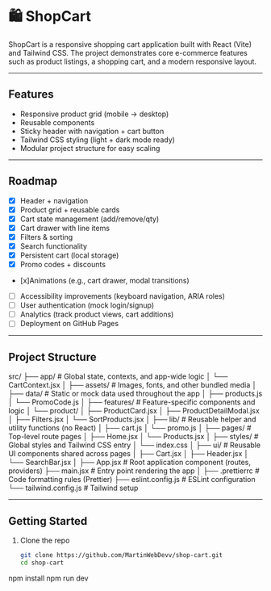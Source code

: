 # 🛍️ ShopCart

ShopCart is a responsive shopping cart application built with React (Vite) and Tailwind CSS.
The project demonstrates core e-commerce features such as product listings, a shopping cart, and a modern responsive layout.

---

## Features
- Responsive product grid (mobile → desktop)
- Reusable components
- Sticky header with navigation + cart button
- Tailwind CSS styling (light + dark mode ready)
- Modular project structure for easy scaling

---

## Roadmap
- [x] Header + navigation
- [x] Product grid + reusable cards
- [x] Cart state management (add/remove/qty)
- [x] Cart drawer with line items
- [x] Filters & sorting
- [x] Search functionality
- [x] Persistent cart (local storage)
- [x] Promo codes + discounts
- [x]Animations (e.g., cart drawer, modal transitions)
- [ ] Accessibility improvements (keyboard navigation, ARIA roles)
- [ ] User authentication (mock login/signup)
- [ ] Analytics (track product views, cart additions)
- [ ] Deployment on GitHub Pages

---

## Project Structure
src/
├── app/                     # Global state, contexts, and app-wide logic
│   └── CartContext.jsx
│
├── assets/                  # Images, fonts, and other bundled media
│
├── data/                    # Static or mock data used throughout the app
│   ├── products.js
│   └── PromoCode.js
│
├── features/                # Feature-specific components and logic
│   └── product/
│       ├── ProductCard.jsx
│       ├── ProductDetailModal.jsx
│       ├── Filters.jsx
│       └── SortProducts.jsx
│
├── lib/                     # Reusable helper and utility functions (no React)
│   ├── cart.js
│   └── promo.js
│
├── pages/                   # Top-level route pages
│   ├── Home.jsx
│   └── Products.jsx
│
├── styles/                  # Global styles and Tailwind CSS entry
│   └── index.css
│
├── ui/                      # Reusable UI components shared across pages
│   ├── Cart.jsx
│   ├── Header.jsx
│   └── SearchBar.jsx
│
├── App.jsx                  # Root application component (routes, providers)
├── main.jsx                 # Entry point rendering the app
│
├── .prettierrc              # Code formatting rules (Prettier)
├── eslint.config.js         # ESLint configuration
└── tailwind.config.js       # Tailwind setup




---

## Getting Started
1. Clone the repo
   ```bash
   git clone https://github.com/MartinWebDevv/shop-cart.git
   cd shop-cart

npm install
npm run dev
```
